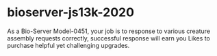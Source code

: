 # bioserver-js13k-2020

As a Bio-Server Model-0451, your job is to response to various creature assembly requests correctly, successful response will earn you Likes to purchase helpful yet challenging upgrades.